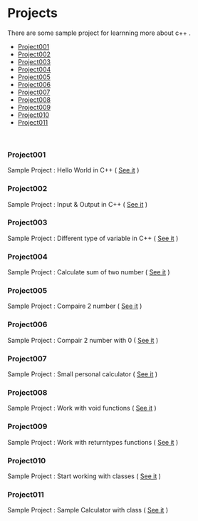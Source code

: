 # Projects
There are some sample project for learnning more about c++ .
<br />
* [Project001](#project001)
* [Project002](#project002)
* [Project003](#project003)
* [Project004](#project004)
* [Project005](#project005)
* [Project006](#project006)
* [Project007](#project007)
* [Project008](#project008)
* [Project009](#project009)
* [Project010](#project010)
* [Project011](#project011)
<br />

### Project001
Sample Project : Hello World in C++ ( [See it](https://github.com/MMovasaghi/Introduction-to-cpp/blob/master/Projects/SelfStudyP/Project001.cpp) )

### Project002
Sample Project : Input & Output in C++ ( [See it](https://github.com/MMovasaghi/Introduction-to-cpp/blob/master/Projects/Project002.cpp) )

### Project003
Sample Project : Different type of variable in C++ ( [See it](https://github.com/MMovasaghi/Introduction-to-cpp/blob/master/Projects/Project003.cpp) )

### Project004
Sample Project : Calculate sum of two number ( [See it](https://github.com/MMovasaghi/Introduction-to-cpp/blob/master/Projects/Project004.cpp) )

### Project005
Sample Project : Compaire 2 number ( [See it](https://github.com/MMovasaghi/Introduction-to-cpp/blob/master/Projects/Project005.cpp) )

### Project006
Sample Project : Compair 2 number with 0 ( [See it](https://github.com/MMovasaghi/Introduction-to-cpp/blob/master/Projects/Project006.cpp) )

### Project007
Sample Project : Small personal calculator ( [See it](https://github.com/MMovasaghi/Introduction-to-cpp/blob/master/Projects/Project007.cpp) )

### Project008
Sample Project : Work with void functions ( [See it](https://github.com/MMovasaghi/Introduction-to-cpp/blob/master/Projects/Project008.cpp) )

### Project009
Sample Project : Work with returntypes functions ( [See it](https://github.com/MMovasaghi/Introduction-to-cpp/blob/master/Projects/Project009.cpp) )

### Project010
Sample Project : Start working with classes ( [See it](https://github.com/MMovasaghi/Introduction-to-cpp/blob/master/Projects/Project010.cpp) )

### Project011
Sample Project : Sample Calculator with class ( [See it](https://github.com/MMovasaghi/Introduction-to-cpp/blob/master/Projects/Project011.cpp) )

